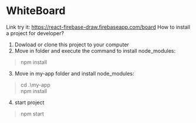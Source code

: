 # WhiteBoard
Link try it:
https://react-firebase-draw.firebaseapp.com/board
How to install a project for developer?
1. Dowload or clone this project to your computer
2. Move in folder and execute the command to install node_modules: 
> npm install
3. Move in my-app folder and install node_modules: 
> cd .\my-app\
> npm install
4. start project
> npm start
